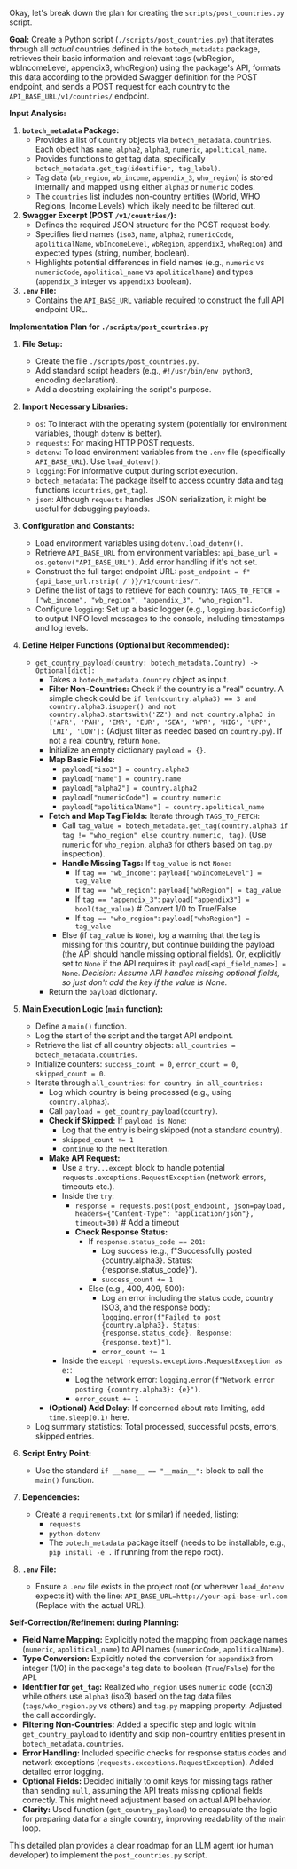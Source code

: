 Okay, let's break down the plan for creating the `scripts/post_countries.py` script.

**Goal:** Create a Python script (`./scripts/post_countries.py`) that iterates through all *actual* countries defined in the `botech_metadata` package, retrieves their basic information and relevant tags (wbRegion, wbIncomeLevel, appendix3, whoRegion) using the package's API, formats this data according to the provided Swagger definition for the POST endpoint, and sends a POST request for each country to the `API_BASE_URL/v1/countries/` endpoint.

**Input Analysis:**

1.  **`botech_metadata` Package:**
    *   Provides a list of `Country` objects via `botech_metadata.countries`. Each object has `name`, `alpha2`, `alpha3`, `numeric`, `apolitical_name`.
    *   Provides functions to get tag data, specifically `botech_metadata.get_tag(identifier, tag_label)`.
    *   Tag data (`wb_region`, `wb_income`, `appendix_3`, `who_region`) is stored internally and mapped using either `alpha3` or `numeric` codes.
    *   The `countries` list includes non-country entities (World, WHO Regions, Income Levels) which likely need to be filtered out.
2.  **Swagger Excerpt (POST `/v1/countries/`):**
    *   Defines the required JSON structure for the POST request body.
    *   Specifies field names (`iso3`, `name`, `alpha2`, `numericCode`, `apoliticalName`, `wbIncomeLevel`, `wbRegion`, `appendix3`, `whoRegion`) and expected types (string, number, boolean).
    *   Highlights potential differences in field names (e.g., `numeric` vs `numericCode`, `apolitical_name` vs `apoliticalName`) and types (`appendix_3` integer vs `appendix3` boolean).
3.  **`.env` File:**
    *   Contains the `API_BASE_URL` variable required to construct the full API endpoint URL.

**Implementation Plan for `./scripts/post_countries.py`**

1.  **File Setup:**
    *   Create the file `./scripts/post_countries.py`.
    *   Add standard script headers (e.g., `#!/usr/bin/env python3`, encoding declaration).
    *   Add a docstring explaining the script's purpose.

2.  **Import Necessary Libraries:**
    *   `os`: To interact with the operating system (potentially for environment variables, though `dotenv` is better).
    *   `requests`: For making HTTP POST requests.
    *   `dotenv`: To load environment variables from the `.env` file (specifically `API_BASE_URL`). Use `load_dotenv()`.
    *   `logging`: For informative output during script execution.
    *   `botech_metadata`: The package itself to access country data and tag functions (`countries`, `get_tag`).
    *   `json`: Although `requests` handles JSON serialization, it might be useful for debugging payloads.

3.  **Configuration and Constants:**
    *   Load environment variables using `dotenv.load_dotenv()`.
    *   Retrieve `API_BASE_URL` from environment variables: `api_base_url = os.getenv("API_BASE_URL")`. Add error handling if it's not set.
    *   Construct the full target endpoint URL: `post_endpoint = f"{api_base_url.rstrip('/')}/v1/countries/"`.
    *   Define the list of tags to retrieve for each country: `TAGS_TO_FETCH = ["wb_income", "wb_region", "appendix_3", "who_region"]`.
    *   Configure `logging`: Set up a basic logger (e.g., `logging.basicConfig`) to output INFO level messages to the console, including timestamps and log levels.

4.  **Define Helper Functions (Optional but Recommended):**
    *   `get_country_payload(country: botech_metadata.Country) -> Optional[dict]:`
        *   Takes a `botech_metadata.Country` object as input.
        *   **Filter Non-Countries:** Check if the country is a "real" country. A simple check could be `if len(country.alpha3) == 3 and country.alpha3.isupper() and not country.alpha3.startswith('ZZ') and not country.alpha3 in ['AFR', 'PAH', 'EMR', 'EUR', 'SEA', 'WPR', 'HIG', 'UPP', 'LMI', 'LOW']:` (Adjust filter as needed based on `country.py`). If not a real country, return `None`.
        *   Initialize an empty dictionary `payload = {}`.
        *   **Map Basic Fields:**
            *   `payload["iso3"] = country.alpha3`
            *   `payload["name"] = country.name`
            *   `payload["alpha2"] = country.alpha2`
            *   `payload["numericCode"] = country.numeric`
            *   `payload["apoliticalName"] = country.apolitical_name`
        *   **Fetch and Map Tag Fields:** Iterate through `TAGS_TO_FETCH`:
            *   Call `tag_value = botech_metadata.get_tag(country.alpha3 if tag != "who_region" else country.numeric, tag)`. (Use `numeric` for `who_region`, `alpha3` for others based on `tag.py` inspection).
            *   **Handle Missing Tags:** If `tag_value` is not `None`:
                *   If `tag == "wb_income"`: `payload["wbIncomeLevel"] = tag_value`
                *   If `tag == "wb_region"`: `payload["wbRegion"] = tag_value`
                *   If `tag == "appendix_3"`: `payload["appendix3"] = bool(tag_value)` # Convert 1/0 to True/False
                *   If `tag == "who_region"`: `payload["whoRegion"] = tag_value`
            *   Else (if `tag_value` is `None`), log a warning that the tag is missing for this country, but continue building the payload (the API should handle missing optional fields). Or, explicitly set to `None` if the API requires it: `payload[<api_field_name>] = None`. *Decision: Assume API handles missing optional fields, so just don't add the key if the value is None.*
        *   Return the `payload` dictionary.

5.  **Main Execution Logic (`main` function):**
    *   Define a `main()` function.
    *   Log the start of the script and the target API endpoint.
    *   Retrieve the list of all country objects: `all_countries = botech_metadata.countries`.
    *   Initialize counters: `success_count = 0`, `error_count = 0`, `skipped_count = 0`.
    *   Iterate through `all_countries`: `for country in all_countries:`
        *   Log which country is being processed (e.g., using `country.alpha3`).
        *   Call `payload = get_country_payload(country)`.
        *   **Check if Skipped:** If `payload is None`:
            *   Log that the entry is being skipped (not a standard country).
            *   `skipped_count += 1`
            *   `continue` to the next iteration.
        *   **Make API Request:**
            *   Use a `try...except` block to handle potential `requests.exceptions.RequestException` (network errors, timeouts etc.).
            *   Inside the `try`:
                *   `response = requests.post(post_endpoint, json=payload, headers={"Content-Type": "application/json"}, timeout=30)` # Add a timeout
                *   **Check Response Status:**
                    *   If `response.status_code == 201`:
                        *   Log success (e.g., f"Successfully posted {country.alpha3}. Status: {response.status_code}").
                        *   `success_count += 1`
                    *   Else (e.g., 400, 409, 500):
                        *   Log an error including the status code, country ISO3, and the response body: `logging.error(f"Failed to post {country.alpha3}. Status: {response.status_code}. Response: {response.text}")`.
                        *   `error_count += 1`
            *   Inside the `except requests.exceptions.RequestException as e:`:
                *   Log the network error: `logging.error(f"Network error posting {country.alpha3}: {e}")`.
                *   `error_count += 1`
        *   **(Optional) Add Delay:** If concerned about rate limiting, add `time.sleep(0.1)` here.
    *   Log summary statistics: Total processed, successful posts, errors, skipped entries.

6.  **Script Entry Point:**
    *   Use the standard `if __name__ == "__main__":` block to call the `main()` function.

7.  **Dependencies:**
    *   Create a `requirements.txt` (or similar) if needed, listing:
        *   `requests`
        *   `python-dotenv`
        *   The `botech_metadata` package itself (needs to be installable, e.g., `pip install -e .` if running from the repo root).

8.  **`.env` File:**
    *   Ensure a `.env` file exists in the project root (or wherever `load_dotenv` expects it) with the line:
        `API_BASE_URL=http://your-api-base-url.com` (Replace with the actual URL).

**Self-Correction/Refinement during Planning:**

*   **Field Name Mapping:** Explicitly noted the mapping from package names (`numeric`, `apolitical_name`) to API names (`numericCode`, `apoliticalName`).
*   **Type Conversion:** Explicitly noted the conversion for `appendix3` from integer (1/0) in the package's tag data to boolean (`True`/`False`) for the API.
*   **Identifier for `get_tag`:** Realized `who_region` uses `numeric` code (ccn3) while others use `alpha3` (iso3) based on the tag data files (`tags/who_region.py` vs others) and `tag.py` mapping property. Adjusted the call accordingly.
*   **Filtering Non-Countries:** Added a specific step and logic within `get_country_payload` to identify and skip non-country entities present in `botech_metadata.countries`.
*   **Error Handling:** Included specific checks for response status codes and network exceptions (`requests.exceptions.RequestException`). Added detailed error logging.
*   **Optional Fields:** Decided initially to omit keys for missing tags rather than sending `null`, assuming the API treats missing optional fields correctly. This might need adjustment based on actual API behavior.
*   **Clarity:** Used function (`get_country_payload`) to encapsulate the logic for preparing data for a single country, improving readability of the main loop.

This detailed plan provides a clear roadmap for an LLM agent (or human developer) to implement the `post_countries.py` script.